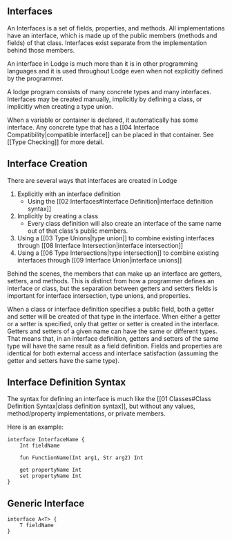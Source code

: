 ## Interfaces

An Interfaces is a set of fields, properties, and methods. All implementations  have an interface, which is made up of the public members (methods and fields) of that class. Interfaces exist separate from the implementation behind those members.

An interface in Lodge is much more than it is in other programming languages and it is used throughout Lodge even when not explicitly defined by the programmer.

A lodge program consists of many concrete types and many interfaces. Interfaces may be created manually, implicitly by defining a class, or implicitly when creating a type union.

When a variable or container is declared, it automatically has some interface. Any concrete type that has a [[04 Interface Compatibility|compatible interface]] can be placed in that container. See [[Type Checking]] for more detail.
## Interface Creation

There are several ways that interfaces are created in Lodge
1. Explicitly with an interface definition
	* Using the [[02 Interfaces#Interface Definition|interface definition syntax]] 
2. Implicitly by creating a class
	* Every class definition will also create an interface of the same name out of that class's public members.
3. Using a [[03 Type Unions|type union]] to combine existing interfaces through [[08 Interface Intersection|interface intersection]]
4. Using a [[06 Type Intersections|type intersection]] to combine existing interfaces through [[09 Interface Union|interface unions]]


Behind the scenes, the members that can make up an interface are getters, setters, and methods. This is distinct from how a programmer defines an interface or class, but the separation between getters and setters fields is important for interface intersection, type unions, and properties.

When a class or interface definition specifies a public field, both a getter and setter will be created of that type in the interface. When either a getter or a setter is specified, only that getter or setter is created in the interface. Getters and setters of a given name can have the same or different types. That means that, in an interface definition, getters and setters of the same type will have the same result as a field definition. Fields and properties are identical for both external access and interface satisfaction (assuming the getter and setters have the same type). 

## Interface Definition Syntax

The syntax for defining an interface is much like the [[01 Classes#Class Definition Syntax|class definition syntax]], but without any values,  method/property implementations, or private members.

Here is an example:

``` Lodge
interface InterfaceName {
	Int fieldName

	fun FunctionName(Int arg1, Str arg2) Int

	get propertyName Int
	set propertyName Int
}

```


## Generic Interface
```
interface A<T> {
	T fieldName 
}

```